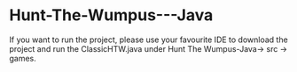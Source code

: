 # Hunt-The-Wumpus---Java
If you want to run the project, please use your favourite IDE to download the project and run the ClassicHTW.java under Hunt The Wumpus-Java-> src -> games.
